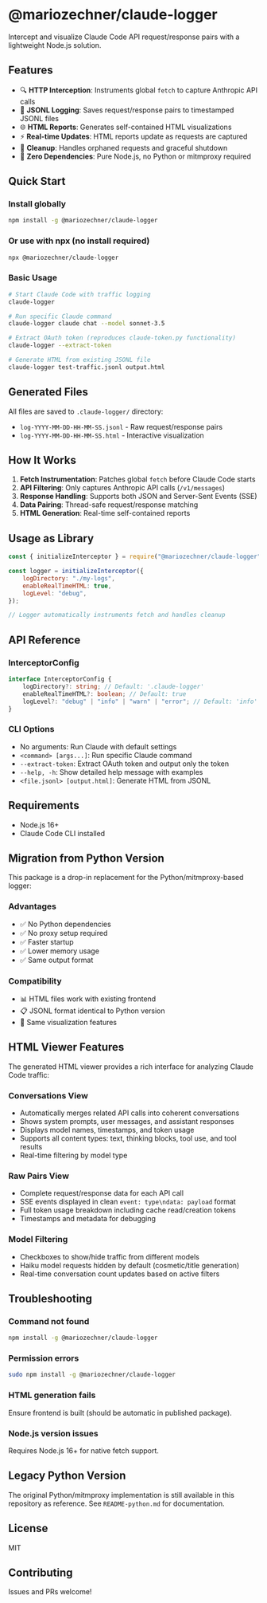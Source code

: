 # @mariozechner/claude-logger

Intercept and visualize Claude Code API request/response pairs with a lightweight Node.js solution.

## Features

- 🔍 **HTTP Interception**: Instruments global `fetch` to capture Anthropic API calls
- 📝 **JSONL Logging**: Saves request/response pairs to timestamped JSONL files
- 🌐 **HTML Reports**: Generates self-contained HTML visualizations
- ⚡ **Real-time Updates**: HTML reports update as requests are captured
- 🧹 **Cleanup**: Handles orphaned requests and graceful shutdown
- 🎯 **Zero Dependencies**: Pure Node.js, no Python or mitmproxy required

## Quick Start

### Install globally

```bash
npm install -g @mariozechner/claude-logger
```

### Or use with npx (no install required)

```bash
npx @mariozechner/claude-logger
```

### Basic Usage

```bash
# Start Claude Code with traffic logging
claude-logger

# Run specific Claude command
claude-logger claude chat --model sonnet-3.5

# Extract OAuth token (reproduces claude-token.py functionality)
claude-logger --extract-token

# Generate HTML from existing JSONL file
claude-logger test-traffic.jsonl output.html
```

## Generated Files

All files are saved to `.claude-logger/` directory:

- `log-YYYY-MM-DD-HH-MM-SS.jsonl` - Raw request/response pairs
- `log-YYYY-MM-DD-HH-MM-SS.html` - Interactive visualization

## How It Works

1. **Fetch Instrumentation**: Patches global `fetch` before Claude Code starts
2. **API Filtering**: Only captures Anthropic API calls (`/v1/messages`)
3. **Response Handling**: Supports both JSON and Server-Sent Events (SSE)
4. **Data Pairing**: Thread-safe request/response matching
5. **HTML Generation**: Real-time self-contained reports

## Usage as Library

```javascript
const { initializeInterceptor } = require("@mariozechner/claude-logger");

const logger = initializeInterceptor({
	logDirectory: "./my-logs",
	enableRealTimeHTML: true,
	logLevel: "debug",
});

// Logger automatically instruments fetch and handles cleanup
```

## API Reference

### InterceptorConfig

```typescript
interface InterceptorConfig {
	logDirectory?: string; // Default: '.claude-logger'
	enableRealTimeHTML?: boolean; // Default: true
	logLevel?: "debug" | "info" | "warn" | "error"; // Default: 'info'
}
```

### CLI Options

- No arguments: Run Claude with default settings
- `<command> [args...]`: Run specific Claude command
- `--extract-token`: Extract OAuth token and output only the token
- `--help, -h`: Show detailed help message with examples
- `<file.jsonl> [output.html]`: Generate HTML from JSONL

## Requirements

- Node.js 16+
- Claude Code CLI installed

## Migration from Python Version

This package is a drop-in replacement for the Python/mitmproxy-based logger:

### Advantages

- ✅ No Python dependencies
- ✅ No proxy setup required
- ✅ Faster startup
- ✅ Lower memory usage
- ✅ Same output format

### Compatibility

- 📊 HTML files work with existing frontend
- 📋 JSONL format identical to Python version
- 🔄 Same visualization features

## HTML Viewer Features

The generated HTML viewer provides a rich interface for analyzing Claude Code traffic:

### Conversations View

- Automatically merges related API calls into coherent conversations
- Shows system prompts, user messages, and assistant responses
- Displays model names, timestamps, and token usage
- Supports all content types: text, thinking blocks, tool use, and tool results
- Real-time filtering by model type

### Raw Pairs View

- Complete request/response data for each API call
- SSE events displayed in clean `event: type\ndata: payload` format
- Full token usage breakdown including cache read/creation tokens
- Timestamps and metadata for debugging

### Model Filtering

- Checkboxes to show/hide traffic from different models
- Haiku model requests hidden by default (cosmetic/title generation)
- Real-time conversation count updates based on active filters

## Troubleshooting

### Command not found

```bash
npm install -g @mariozechner/claude-logger
```

### Permission errors

```bash
sudo npm install -g @mariozechner/claude-logger
```

### HTML generation fails

Ensure frontend is built (should be automatic in published package).

### Node.js version issues

Requires Node.js 16+ for native fetch support.

## Legacy Python Version

The original Python/mitmproxy implementation is still available in this repository as reference. See `README-python.md` for documentation.

## License

MIT

## Contributing

Issues and PRs welcome!
